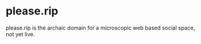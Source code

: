 # please.rip

please.rip is the archaic domain for a microscopic web based social space, not yet live.
